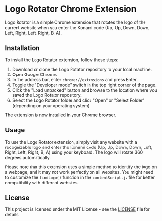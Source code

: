 # Logo Rotator Chrome Extension

Logo Rotator is a simple Chrome extension that rotates the logo of the current website when you enter the Konami code (Up, Up, Down, Down, Left, Right, Left, Right, B, A). 

## Installation

To install the Logo Rotator extension, follow these steps:

1. Download or clone the Logo Rotator repository to your local machine.
2. Open Google Chrome.
3. In the address bar, enter `chrome://extensions` and press Enter.
4. Toggle the "Developer mode" switch in the top right corner of the page.
5. Click the "Load unpacked" button and browse to the location where you saved the Logo Rotator repository.
6. Select the Logo Rotator folder and click "Open" or "Select Folder" (depending on your operating system).

The extension is now installed in your Chrome browser.

## Usage

To use the Logo Rotator extension, simply visit any website with a recognizable logo and enter the Konami code (Up, Up, Down, Down, Left, Right, Left, Right, B, A) using your keyboard. The logo will rotate 360 degrees automatically.

Please note that this extension uses a simple method to identify the logo on a webpage, and it may not work perfectly on all websites. You might need to customize the `findLogo()` function in the `contentScript.js` file for better compatibility with different websites.

## License

This project is licensed under the MIT License - see the [LICENSE](LICENSE) file for details.
